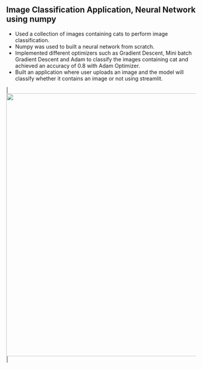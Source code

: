 ## Image Classification Application, Neural Network using numpy
- Used a collection of images containing cats to perform image classification.
- Numpy was used to built a neural network from scratch.
- Implemented different optimizers such as Gradient Descent, Mini batch Gradient Descent and Adam to classify the images containing cat and achieved an accuracy of 0.8 with Adam Optimizer.
- Built an application where user uploads an image and the model will classify whether it contains an image or not using streamlit.

|<img src = "https://github.com/raofida75/PersonalProjects/blob/main/Image%20Classification%20App/APP.JPG" width = "700">|

